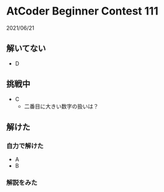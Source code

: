 # AtCoder Beginner Contest 111

2021/06/21

## 解いてない
- D
## 挑戦中
- C
    - 二番目に大きい数字の扱いは？
## 解けた
### 自力で解けた
- A
- B
### 解説をみた

